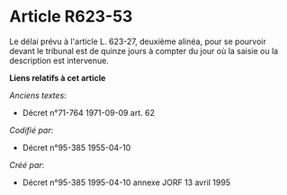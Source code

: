 # Article R623-53

Le délai prévu à l'article L. 623-27, deuxième alinéa, pour se pourvoir devant le tribunal est de quinze jours à compter du
jour où la saisie ou la description est intervenue.

**Liens relatifs à cet article**

_Anciens textes_:

  - Décret n°71-764 1971-09-09 art. 62

_Codifié par_:

  - Décret n°95-385 1955-04-10

_Créé par_:

  - Décret n°95-385 1995-04-10 annexe JORF 13 avril 1995
